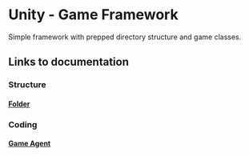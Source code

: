 # Unity - Game Framework
Simple framework with prepped directory structure and game classes.

## Links to documentation
### Structure
#### [Folder](docs/FolderStructure.md)
### Coding
#### [Game Agent](docs/GameAgent.md)

